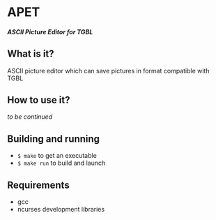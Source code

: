 # APET
##### ASCII Picture Editor for TGBL

## What is it?
ASCII picture editor which can save pictures in format compatible with TGBL

## How to use it?
*to be continued*

## Building and running
* `$ make` to get an executable
* `$ make run` to build and launch

## Requirements
* gcc
* ncurses development libraries
